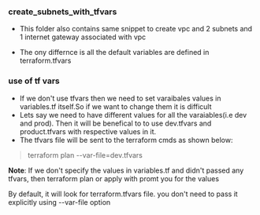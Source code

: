 ### create_subnets_with_tfvars

* This folder also contains same snippet to create vpc and 2 subnets and 1 internet gateway associated with vpc

* The ony differnce is all the default variables are defined in terraform.tfvars

### use of tf vars

* If we don't use tfvars then we need to set varaibales values in variables.tf itself.So if we want to change them it is difficult
* Lets say we need to have different values for all the varaiables(i.e dev and prod). Then it will be benefical to to use dev.tfvars and product.tfvars with respective values in it.
* The tfvars file will be sent to the terraform cmds as shown below:
> terraform plan --var-file=dev.tfvars

**Note**: If we don't specify the values in variables.tf and didn't passed any tfvars, then terraform plan or apply with promt you for the values

By default, it will look for terraform.tfvars file. you don't need to pass it explicitly using --var-file option
